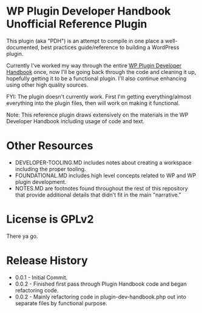 # WP Plugin Developer Handbook Unofficial Reference Plugin
This plugin (aka "PDH") is an attempt to compile in one place a well-documented, best practices guide/reference to building a WordPress plugin.

Currently I've worked my way through the entire [WP Plugin Developer Handbook](https://developer.wordpress.org/plugins/) once, now I'll be going back through the code and cleaning it up, hopefully getting it to be a functional plugin. I'll also continue enhancing using other high quality sources.

FYI: The plugin doesn't currently work. First I'm getting everything/almost everything into the plugin files, then will work on making it functional.

Note: This reference plugin draws extensively on the materials in the WP Developer Handbook including usage of code and text.

# Other Resources
- DEVELOPER-TOOLING.MD includes notes about creating a workspace including the proper tooling.
- FOUNDATIONAL.MD includes high level concepts related to WP and WP plugin development.
- NOTES.MD are footnotes found throughout the rest of this repository that provide additional details that didn't
fit in the main "narrative."

# License is GPLv2
There ya go.

# Release History
- 0.0.1 - Initial Commit.
- 0.0.2 - Finished first pass through Plugin Handbook code and began refactoring code.
- 0.0.2 - Mainly refactoring code in plugin-dev-handbook.php out into separate files by functional purpose.